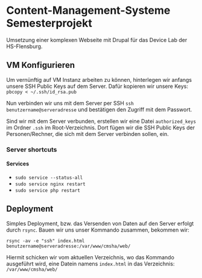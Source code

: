 # Content-Management-Systeme Semesterprojekt
Umsetzung einer komplexen Webseite mit Drupal für das Device Lab der HS-Flensburg.

## VM Konfigurieren
Um vernünftig auf VM Instanz arbeiten zu können, hinterlegen wir anfangs unsere SSH Public Keys auf dem Server.
Dafür kopieren wir unsere Keys:
`pbcopy < ~/.ssh/id_rsa.pub`

Nun verbinden wir uns mit dem Server per SSH `ssh benutzername@serveradresse` und bestätigen den Zugriff mit dem Passwort.

Sind wir mit dem Server verbunden, erstellen wir eine Datei `authorized_keys` im Ordner `.ssh` im Root-Verzeichnis. Dort fügen wir die SSH Public Keys der Personen/Rechner, die sich mit dem Server verbinden sollen, ein.

### Server shortcuts 

#### Services

- `sudo service --status-all`
- `sudo service nginx restart`
- `sudo service php restart`

## Deployment

Simples Deployment, bzw. das Versenden von Daten auf den Server erfolgt durch `rsync`. Bauen wir uns unser Kommando zusammen, bekommen wir:

`rsync -av -e "ssh" index.html benutzername@serveradresse:/var/www/cmsha/web/`

Hiermit schicken wir vom aktuellen Verzeichnis, wo das Kommando ausgeführt wird, eine Datein namens `index.html` in das Verzeichnis: `/var/www/cmsha/web/`
